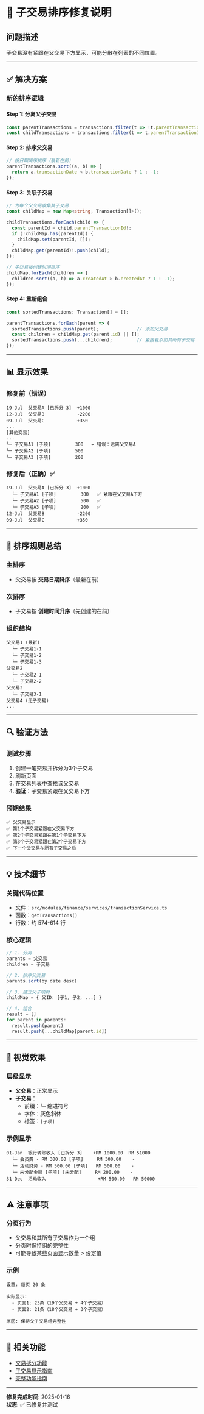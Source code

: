 # 🔧 子交易排序修复说明

## 问题描述
子交易没有紧跟在父交易下方显示，可能分散在列表的不同位置。

---

## ✅ 解决方案

### 新的排序逻辑

#### Step 1: 分离父子交易
```typescript
const parentTransactions = transactions.filter(t => !t.parentTransactionId);
const childTransactions = transactions.filter(t => t.parentTransactionId);
```

#### Step 2: 排序父交易
```typescript
// 按日期降序排序（最新在前）
parentTransactions.sort((a, b) => {
  return a.transactionDate < b.transactionDate ? 1 : -1;
});
```

#### Step 3: 关联子交易
```typescript
// 为每个父交易收集其子交易
const childMap = new Map<string, Transaction[]>();

childTransactions.forEach(child => {
  const parentId = child.parentTransactionId!;
  if (!childMap.has(parentId)) {
    childMap.set(parentId, []);
  }
  childMap.get(parentId)!.push(child);
});

// 子交易按创建时间排序
childMap.forEach(children => {
  children.sort((a, b) => a.createdAt > b.createdAt ? 1 : -1);
});
```

#### Step 4: 重新组合
```typescript
const sortedTransactions: Transaction[] = [];

parentTransactions.forEach(parent => {
  sortedTransactions.push(parent);              // 添加父交易
  const children = childMap.get(parent.id) || [];
  sortedTransactions.push(...children);         // 紧接着添加其所有子交易
});
```

---

## 📊 显示效果

### 修复前（错误）
```
19-Jul  父交易A [已拆分 3]  +1000
12-Jul  父交易B            -2200
09-Jul  父交易C            +350
...
[其他交易]
...
└─ 子交易A1 [子项]         300   ← 错误：远离父交易A
└─ 子交易A2 [子项]         500
└─ 子交易A3 [子项]         200
```

### 修复后（正确）✅
```
19-Jul  父交易A [已拆分 3]  +1000
  └─ 子交易A1 [子项]         300   ✅ 紧跟在父交易A下方
  └─ 子交易A2 [子项]         500   ✅
  └─ 子交易A3 [子项]         200   ✅
12-Jul  父交易B            -2200
09-Jul  父交易C            +350
```

---

## 🎯 排序规则总结

### 主排序
- 父交易按 **交易日期降序**（最新在前）

### 次排序
- 子交易按 **创建时间升序**（先创建的在前）

### 组织结构
```
父交易1 (最新)
  └─ 子交易1-1
  └─ 子交易1-2
  └─ 子交易1-3
父交易2
  └─ 子交易2-1
  └─ 子交易2-2
父交易3
  └─ 子交易3-1
父交易4 (无子交易)
...
```

---

## 🔍 验证方法

### 测试步骤
1. 创建一笔交易并拆分为3个子交易
2. 刷新页面
3. 在交易列表中查找该父交易
4. **验证**：子交易紧跟在父交易下方

### 预期结果
```
✅ 父交易显示
✅ 第1个子交易紧跟在父交易下方
✅ 第2个子交易紧跟在第1个子交易下方
✅ 第3个子交易紧跟在第2个子交易下方
✅ 下一个父交易在所有子交易之后
```

---

## 💡 技术细节

### 关键代码位置
- 文件：`src/modules/finance/services/transactionService.ts`
- 函数：`getTransactions()`
- 行数：约 574-614 行

### 核心逻辑
```typescript
// 1. 分离
parents = 父交易
children = 子交易

// 2. 排序父交易
parents.sort(by date desc)

// 3. 建立父子映射
childMap = { 父ID: [子1, 子2, ...] }

// 4. 组合
result = []
for parent in parents:
  result.push(parent)
  result.push(...childMap[parent.id])
```

---

## 🎨 视觉效果

### 层级显示
- **父交易**：正常显示
- **子交易**：
  - 前缀：`└─` 缩进符号
  - 字体：灰色斜体
  - 标签：`[子项]`

### 示例显示
```
01-Jan  银行转账收入 [已拆分 3]    +RM 1000.00  RM 51000
  └─ 会员费 - RM 300.00 [子项]     RM 300.00    -
  └─ 活动财务 - RM 500.00 [子项]   RM 500.00    -
  └─ 未分配金额 [子项] [未分配]     RM 200.00    -
31-Dec  活动收入                   +RM 500.00   RM 50000
```

---

## ⚠️ 注意事项

### 分页行为
- 父交易和其所有子交易作为一个组
- 分页时保持组的完整性
- 可能导致某些页面显示数量 > 设定值

### 示例
```
设置: 每页 20 条

实际显示:
  - 页面1: 23条（19个父交易 + 4个子交易）
  - 页面2: 21条（18个父交易 + 3个子交易）
  
原因: 保持父子交易组完整性
```

---

## 🚀 相关功能

- [交易拆分功能](./TRANSACTION_SPLIT_FEATURE.md)
- [子交易显示指南](./CHILD_TRANSACTION_DISPLAY_GUIDE.md)
- [完整功能指南](./TRANSACTION_MANAGEMENT_COMPLETE_GUIDE.md)

---

**修复完成时间**: 2025-01-16  
**状态**: ✅ 已修复并测试

